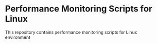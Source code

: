 # Performance Monitoring Scripts for Linux
This repository contains performance monitoring scripts for Linux  environment
